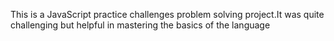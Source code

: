 This is a JavaScript practice challenges problem solving project.It was quite challenging but helpful in mastering the basics of the language
